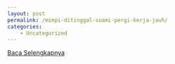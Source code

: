 ```yaml
---
layout: post
permalink: /mimpi-ditinggal-suami-pergi-kerja-jauh/
categories:
    - Uncategorized
---
```


[Baca Selengkapnya](/06)